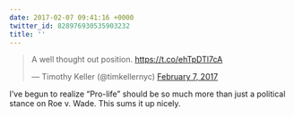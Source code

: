 ```yaml
---
date: 2017-02-07 09:41:16 +0000
twitter_id: 828976930535903232
title: ''
---
```


<blockquote class="twitter-tweet"><p lang="en" dir="ltr">A well thought out position.   <a href="https://t.co/ehTpDTl7cA">https://t.co/ehTpDTl7cA</a></p>&mdash; Timothy Keller (@timkellernyc) <a href="https://twitter.com/timkellernyc/status/828973561415135238?ref_src=twsrc%5Etfw">February 7, 2017</a></blockquote>
<script async src="https://platform.twitter.com/widgets.js" charset="utf-8"></script>

I’ve begun to realize “Pro-life” should be so much more than just a political stance on Roe v. Wade. This sums it up nicely.
